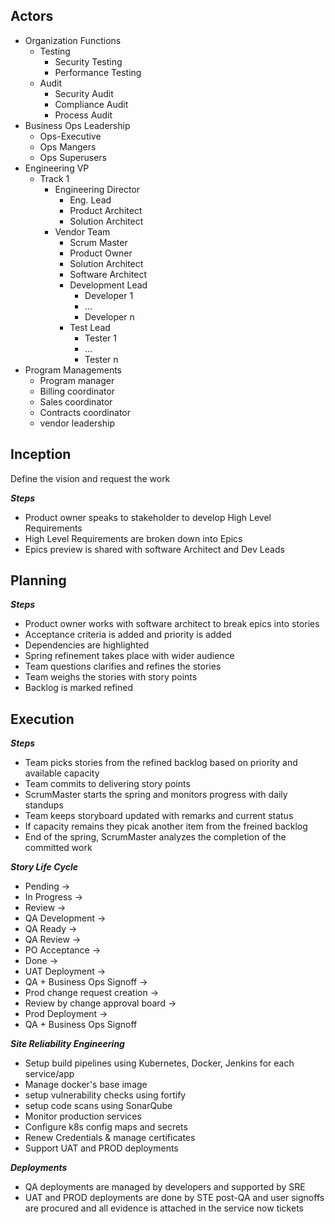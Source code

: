 ## Actors
- Organization Functions
	- Testing 
		- Security Testing
		- Performance Testing
	- Audit
		- Security Audit
		- Compliance Audit
		- Process Audit
- Business Ops Leadership
	- Ops-Executive
	- Ops Mangers
	- Ops Superusers
- Engineering VP
	- Track 1
		- Engineering Director
			- Eng. Lead
			- Product Architect
			- Solution Architect
		- Vendor Team
			- Scrum Master
			- Product Owner
			- Solution Architect
			- Software Architect
			- Development Lead
				- Developer 1
				- ...
				- Developer n
			- Test Lead
				- Tester 1
				- ...
				- Tester n
- Program Managements
	- Program manager
	- Billing coordinator
	- Sales coordinator
	- Contracts coordinator
	- vendor leadership

## Inception
Define the vision and request the work

**_Steps_**
- Product owner speaks to stakeholder to develop High Level Requirements
- High Level Requirements are broken down into Epics
- Epics preview is shared with software Architect and Dev Leads

## Planning
_**Steps**_
- Product owner works with software architect to break epics into stories
- Acceptance criteria is added and priority is added
- Dependencies are highlighted
- Spring refinement takes place with wider audience
- Team questions clarifies and refines the stories
- Team weighs the stories with story points
- Backlog is marked refined
## Execution
**_Steps_**
- Team picks stories from the refined backlog based on priority and available capacity
- Team commits to delivering story points
- ScrumMaster starts the spring and monitors progress with daily standups
- Team keeps storyboard updated with remarks and current status
- If capacity remains they picak another item from the freined backlog
- End of the spring, ScrumMaster analyzes the completion of the committed work


**_Story Life Cycle_**
-  Pending ->
- In Progress -> 
- Review ->
- QA Development ->
- QA Ready ->
- QA Review ->
- PO Acceptance ->
- Done ->
- UAT Deployment ->
- QA + Business Ops Signoff ->
- Prod change request creation ->
- Review by change approval board ->
- Prod Deployment ->
- QA + Business Ops Signoff 

**_Site Reliability Engineering_**
-  Setup build pipelines using Kubernetes, Docker, Jenkins for each service/app
- Manage docker's base image
- setup vulnerability checks using fortify
- setup code scans using SonarQube
- Monitor production services
- Configure k8s config maps and secrets
- Renew Credentials & manage certificates
- Support UAT and PROD deployments

**_Deployments_**
- QA deployments are managed by developers and supported by SRE
- UAT and PROD deployments are done by STE post-QA and user signoffs are procured and all evidence is attached in the service now tickets



